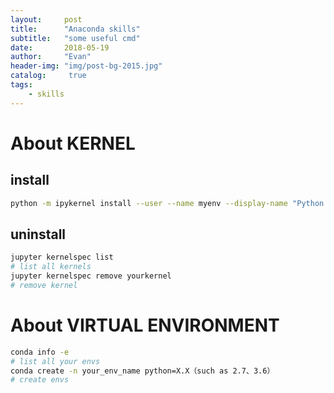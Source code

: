 ```yaml
---
layout:     post
title:      "Anaconda skills"
subtitle:   "some useful cmd"
date:       2018-05-19
author:     "Evan"
header-img: "img/post-bg-2015.jpg"
catalog:     true
tags:
    - skills
---
```


# About KERNEL

## install

``` bash
python -m ipykernel install --user --name myenv --display-name "Python (myenv)"
```

## uninstall 

```bash
jupyter kernelspec list
# list all kernels
jupyter kernelspec remove yourkernel
# remove kernel
```

# About VIRTUAL ENVIRONMENT

```bash
conda info -e
# list all your envs
conda create -n your_env_name python=X.X（such as 2.7、3.6）
# create envs
```
